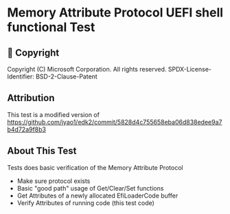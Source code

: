 # Memory Attribute Protocol UEFI shell functional Test

## &#x1F539; Copyright

Copyright (C) Microsoft Corporation. All rights reserved.
SPDX-License-Identifier: BSD-2-Clause-Patent

## Attribution

This test is a modified version of https://github.com/jyao1/edk2/commit/5828d4c755658eba06d838edee9a7b4d72a9f8b3

## About This Test

Tests does basic verification of the Memory Attribute Protocol

* Make sure protocol exists
* Basic "good path" usage of Get/Clear/Set functions
* Get Attributes of a newly allocated EfiLoaderCode buffer
* Verify Attributes of running code (this test code)
